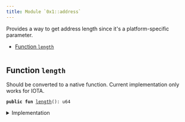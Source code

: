 ```yaml
---
title: Module `0x1::address`
---
```


Provides a way to get address length since it's a
platform-specific parameter.


-  [Function `length`](#0x1_address_length)


<pre><code></code></pre>



<a name="0x1_address_length"></a>

## Function `length`

Should be converted to a native function.
Current implementation only works for IOTA.


<pre><code><b>public</b> <b>fun</b> <a href="../move-stdlib/address.md#0x1_address_length">length</a>(): u64
</code></pre>



<details>
<summary>Implementation</summary>


<pre><code><b>public</b> <b>fun</b> <a href="../move-stdlib/address.md#0x1_address_length">length</a>(): u64 {
    32
}
</code></pre>



</details>
